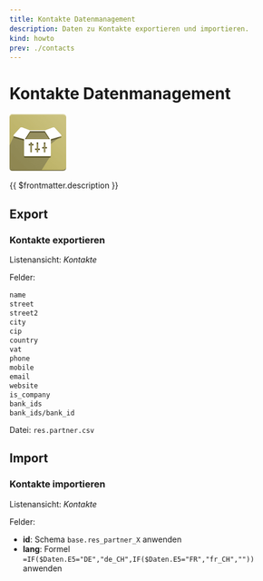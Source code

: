```yaml
---
title: Kontakte Datenmanagement
description: Daten zu Kontakte exportieren und importieren.
kind: howto
prev: ./contacts
---
```


# Kontakte Datenmanagement

![icons_odoo_website_sale_options](attachments/icons_odoo_website_sale_options.png)

{{ $frontmatter.description }}

## Export

### Kontakte exportieren

Listenansicht: _Kontakte_

Felder:

```
name
street
street2
city
cip
country
vat
phone
mobile
email
website
is_company
bank_ids
bank_ids/bank_id
```

Datei: `res.partner.csv`

## Import

### Kontakte importieren

Listenansicht: _Kontakte_

Felder:

- **id**: Schema `base.res_partner_X` anwenden
- **lang**: Formel `=IF($Daten.E5="DE","de_CH",IF($Daten.E5="FR","fr_CH",""))` anwenden
